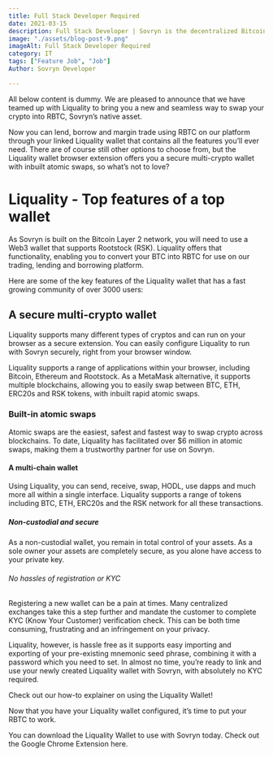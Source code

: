 ```yaml
---
title: Full Stack Developer Required
date: 2021-03-15
description: Full Stack Developer | Sovryn is the decentralized Bitcoin trading and lending platform and needs Full Stack Developer around world
image: "./assets/blog-post-9.png"
imageAlt: Full Stack Developer Required
category: IT
tags: ["Feature Job", "Job"]
Author: Sovryn Developer

---
```


All below content is dummy. We are pleased to announce that we have teamed up with Liquality to bring you a new and seamless way to swap your crypto into RBTC, Sovryn’s native asset.

Now you can lend, borrow and margin trade using RBTC on our platform through your linked Liquality wallet that contains all the features you’ll ever need. There are of course still other options to choose from, but the Liquality wallet browser extension offers you a secure multi-crypto wallet with inbuilt atomic swaps, so what’s not to love?

# Liquality - Top features of a top wallet

As Sovryn is built on the Bitcoin Layer 2 network, you will need to use a Web3 wallet that supports Rootstock (RSK). Liquality offers that functionality, enabling you to convert your BTC into RBTC for use on our trading, lending and borrowing platform.

Here are some of the key features of the Liquality wallet that has a fast growing community of over 3000 users:

## A secure multi-crypto wallet

Liquality supports many different types of cryptos and can run on your browser as a secure extension. You can easily configure Liquality to run with Sovryn securely, right from your browser window.

Liquality supports a range of applications within your browser, including Bitcoin, Ethereum and Rootstock. As a MetaMask alternative, it supports multiple blockchains, allowing you to easily swap between BTC, ETH, ERC20s and RSK tokens, with inbuilt rapid atomic swaps.

### Built-in atomic swaps

Atomic swaps are the easiest, safest and fastest way to swap crypto across blockchains. To date, Liquality has facilitated over $6 million in atomic swaps, making them a trustworthy partner for use on Sovryn.

#### A multi-chain wallet

Using Liquality, you can send, receive, swap, HODL, use dapps and much more all within a single interface. Liquality supports a range of tokens including BTC, ETH, ERC20s and the RSK network for all these transactions.


##### Non-custodial and secure

As a non-custodial wallet, you remain in total control of your assets. As a sole owner your assets are completely secure, as you alone have access to your private key.


###### No hassles of registration or KYC

Registering a new wallet can be a pain at times. Many centralized exchanges take this a step further and mandate the customer to complete KYC (Know Your Customer) verification check. This can be both time consuming, frustrating and an infringement on your privacy.

Liquality, however, is hassle free as it supports easy importing and exporting of your pre-existing mnemonic seed phrase, combining it with a password which you need to set. In almost no time, you’re ready to link and use your newly created Liquality wallet with Sovryn, with absolutely no KYC required.

Check out our how-to explainer on using the Liquality Wallet!

Now that you have your Liquality wallet configured, it’s time to put your RBTC to work.

You can download the Liquality Wallet to use with Sovryn today. Check out the Google Chrome Extension here.
